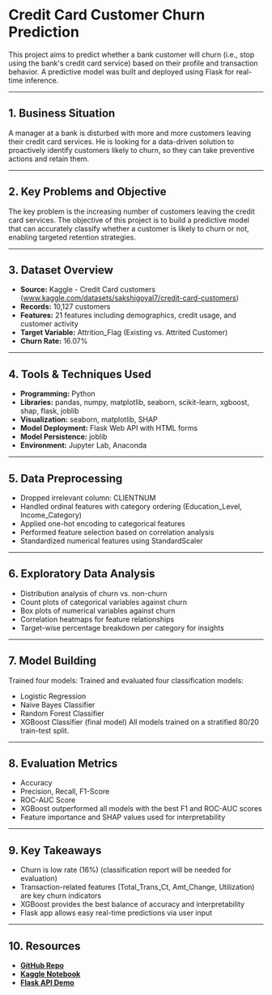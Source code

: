 
# Credit Card Customer Churn Prediction

This project aims to predict whether a bank customer will churn (i.e., stop using the bank's credit card service) based on their profile and transaction behavior.
A predictive model was built and deployed using Flask for real-time inference.

---

## 1. Business Situation

A manager at a bank is disturbed with more and more customers leaving their credit card services.
He is looking for a data-driven solution to proactively identify
customers likely to churn, so they can take preventive actions and retain them. 

---

## 2. Key Problems and Objective

The key problem is the increasing number of customers leaving the credit card services.
The objective of this project is to build a predictive model that can accurately classify
whether a customer is likely to churn or not, enabling targeted retention strategies.

---

## 3. Dataset Overview

- **Source:** Kaggle - Credit Card customers (www.kaggle.com/datasets/sakshigoyal7/credit-card-customers)
- **Records:** 10,127 customers
- **Features:** 21 features including demographics, credit usage, and customer activity
- **Target Variable:** Attrition_Flag (Existing vs. Attrited Customer)
- **Churn Rate:** 16.07%

---

## 4. Tools & Techniques Used

- **Programming:** Python
- **Libraries:** pandas, numpy, matplotlib, seaborn, scikit-learn, xgboost, shap, flask, joblib
- **Visualization:** seaborn, matplotlib, SHAP
- **Model Deployment:** Flask Web API with HTML forms
- **Model Persistence:** joblib
- **Environment:** Jupyter Lab, Anaconda

---

## 5. Data Preprocessing

- Dropped irrelevant column: CLIENTNUM
- Handled ordinal features with category ordering (Education_Level, Income_Category)
- Applied one-hot encoding to categorical features
- Performed feature selection based on correlation analysis
- Standardized numerical features using StandardScaler

---

## 6. Exploratory Data Analysis

- Distribution analysis of churn vs. non-churn
- Count plots of categorical variables against churn
- Box plots of numerical variables against churn
- Correlation heatmaps for feature relationships
- Target-wise percentage breakdown per category for insights

---

## 7. Model Building

Trained four models:
Trained and evaluated four classification models:
- Logistic Regression
- Naive Bayes Classifier
- Random Forest Classifier
- XGBoost Classifier (final model)
All models trained on a stratified 80/20 train-test split.

---

## 8. Evaluation Metrics

- Accuracy
- Precision, Recall, F1-Score
- ROC-AUC Score
- XGBoost outperformed all models with the best F1 and ROC-AUC scores
- Feature importance and SHAP values used for interpretability

---

## 9. Key Takeaways

- Churn is low rate (16%) (classification report will be needed for evaluation)
- Transaction-related features (Total_Trans_Ct, Amt_Change, Utilization) are key churn indicators
- XGBoost provides the best balance of accuracy and interpretability
- Flask app allows easy real-time predictions via user input

---

## 10. Resources

- [**GitHub Repo**](https://github.com/Sahnoun-A/Credit_Card_Customer_Churn_Prediction)
- [**Kaggle Notebook**](https://www.kaggle.com/code/abdelkabirsahnoun/credit-card-customer-churn-prediction)
- [**Flask API Demo**](http://www.customer-churn.sahnoun.us:8080)
